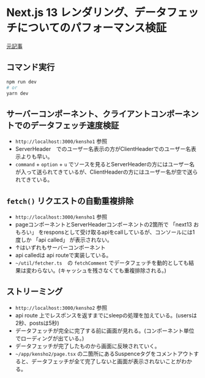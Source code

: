 # Next.js 13 レンダリング、データフェッチについてのパフォーマンス検証
[元記事](https://zenn.dev/articles/e9234890d0c6d3/edit)

## コマンド実行

```bash
npm run dev
# or
yarn dev
```

## サーバーコンポーネント、クライアントコンポーネントでのデータフェッチ速度検証
- `http://localhost:3000/kensho1` 参照
- ServerHeader　でのユーザー名表示の方がClientHeaderでのユーザー名表示よりも早い。   
- `command` + `option` + `u` でソースを見るとServerHeaderの方にはユーザー名が入って送られてきているが、ClientHeaderの方にはユーザー名が空で送られてきている。

## `fetch()` リクエストの自動重複排除
- `http://localhost:3000/kensho1` 参照
- pageコンポーネントとServerHeaderコンポーネントの2箇所で 「next13 おもろい」 をresponsとして受け取るapiをcallしているが、コンソールには1度しか 「api called」 が表示されない。
- ↑はいずれもサーバーコンポーネント
- api calledは api routeで実装している。
- `~/util/fetcher.ts`　の `fetchComment` でデータフェッチを動的としても結果は変わらない。(キャッシュを残さなくても重複排除される。)

## ストリーミング
- `http://localhost:3000/kensho2` 参照
- api route 上でレスポンスを返すまでにsleepの処理を加えている。(usersは2秒、postsは5秒)
- データフェッチが完全に完了する前に画面が見れる。(コンポーネント単位でローディングが出ている。)
- データフェッチが完了したものから画面に反映されていく。
- `~/app/kensho2/page.tsx` の二箇所にあるSuspenceタグをコメントアウトすると、データフェッチが全て完了しないと画面が表示されないことがわかる。

